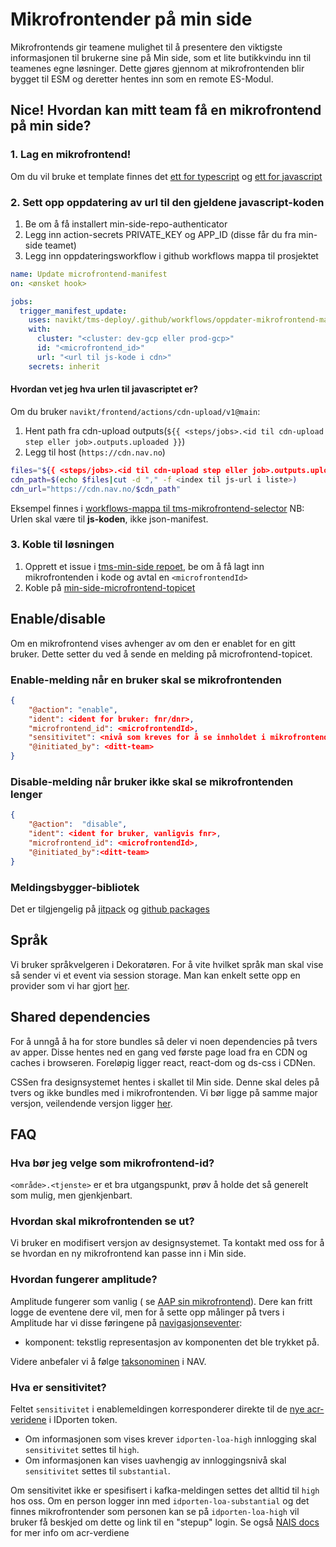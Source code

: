 # Mikrofrontender på min side

Mikrofrontends gir teamene mulighet til å presentere den viktigste informasjonen til brukerne sine på Min side, som et
lite butikkvindu inn til teamenes egne løsninger. Dette gjøres gjennom at mikrofrontenden blir bygget til ESM og
deretter hentes inn som en remote ES-Modul.

## Nice! Hvordan kan mitt team få en mikrofrontend på min side?

### 1. Lag en mikrofrontend!
   Om du vil bruke et template finnes det [ett for typescript](https://github.com/navikt/tms-mikrofrontend-template-vitets) og 
   [ett for javascript](https://github.com/navikt/tms-mikrofrontend-template-vitejs)

### 2. Sett opp oppdatering av url til den gjeldene javascript-koden
   1. Be om å få installert min-side-repo-authenticator
   2. Legg inn action-secrets PRIVATE_KEY og APP_ID (disse får du fra min-side teamet)
   3. Legg inn oppdateringsworkflow i github workflows mappa til prosjektet
```yaml
name: Update microfrontend-manifest
on: <ønsket hook>

jobs:
  trigger_manifest_update:
    uses: navikt/tms-deploy/.github/workflows/oppdater-mikrofrontend-manifest.yaml@main
    with:
      cluster: "<cluster: dev-gcp eller prod-gcp>"
      id: "<microfrontend_id>"
      url: "<url til js-kode i cdn>"
    secrets: inherit
 ```

#### Hvordan vet jeg hva urlen til javascriptet er?
Om du bruker `navikt/frontend/actions/cdn-upload/v1@main`:

1. Hent path fra cdn-upload outputs(`${{ <steps/jobs>.<id til cdn-upload step eller job>.outputs.uploaded }}`)
2. Legg til host (`https://cdn.nav.no`)
```bash
files="${{ <steps/jobs>.<id til cdn-upload step eller job>.outputs.uploaded }}"
cdn_path=$(echo $files|cut -d "," -f <index til js-url i liste>)
cdn_url="https://cdn.nav.no/$cdn_path"
```

Eksempel finnes i
[workflows-mappa til tms-mikrofrontend-selector](https://github.com/navikt/tms-mikrofrontend-selector/tree/main/.github/workflows/manifest-triggere)
NB: Urlen skal være til **js-koden**, ikke json-manifest.

### 3. Koble til løsningen
1. Opprett et issue i [tms-min-side repoet](https://github.com/navikt/tms-min-side), be om å få lagt inn
  mikrofrontenden i kode og avtal en `<microfrontendId>`
2. Koble på [min-side-microfrontend-topicet](https://github.com/navikt/min-side-microfrontend-topic-iac)



  ## Enable/disable 

  Om en mikrofrontend vises avhenger av om den er enablet for en gitt bruker. Dette setter du ved å sende en melding på
  microfrontend-topicet.

  ### Enable-melding når en bruker skal se mikrofrontenden
```json
{
    "@action": "enable",
    "ident": <ident for bruker: fnr/dnr>,
    "microfrontend_id": <microfrontendId>,
    "sensitivitet": <nivå som kreves for å se innholdet i mikrofrontenden, gyldige verdier: substantial og high>,
    "@initiated_by": <ditt-team>
}
```
 ### Disable-melding når bruker ikke skal se mikrofrontenden lenger

```json
{
    "@action":  "disable",
    "ident": <ident for bruker, vanligvis fnr>,
    "microfrontend_id": <microfrontendId>,
    "@initiated_by":<ditt-team>
}
```

### Meldingsbygger-bibliotek

Det er tilgjengelig på [jitpack](https://jitpack.io/#navikt/tms-mikrofrontend-selector)
og [github packages](https://github.com/navikt/tms-mikrofrontend-selector/packages/1875650)

## Språk

Vi bruker språkvelgeren i Dekoratøren. For å vite hvilket språk man skal vise så sender vi et event via session storage.
Man kan enkelt sette opp en provider som vi har
gjort [her](https://github.com/navikt/tms-utkast-mikrofrontend/blob/main/src/provider/LanguageProvider.tsx).

## Shared dependencies

For å unngå å ha for store bundles så deler vi noen dependencies på tvers av apper. Disse hentes ned en gang ved første
page load fra en CDN og caches i browseren. Foreløpig ligger react, react-dom og ds-css i CDNen.

CSSen fra designsystemet hentes i skallet til Min side. Denne skal deles på tvers og ikke bundles med i mikrofrontenden.
Vi bør ligge på samme major versjon, veilendende versjon
ligger [her](https://github.com/navikt/tms-min-side/blob/main/index.html).

## FAQ

### Hva bør jeg velge som mikrofrontend-id?

`<område>.<tjenste>` er et bra utgangspunkt, prøv å holde det så generelt som mulig, men gjenkjenbart.

### Hvordan skal mikrofrontenden se ut?

Vi bruker en modifisert versjon av designsystemet. Ta kontakt med oss for å se hvordan en ny mikrofrontend kan passe inn
i Min side.

### Hvordan fungerer amplitude?

Amplitude fungerer som vanlig (
se [AAP sin mikrofrontend](https://github.com/navikt/aap-min-side-microfrontend/blob/main/src/utils/amplitude.ts)).
Dere kan fritt logge de eventene dere vil, men for å sette opp målinger på tvers i Amplitude har vi disse føringene
på [navigasjonseventer](https://github.com/navikt/analytics-taxonomy/tree/main/events/navigere):

- komponent: tekstlig representasjon av komponenten det ble trykket på.

Videre anbefaler vi å følge [taksonominen](https://github.com/navikt/analytics-taxonomy) i NAV.

### Hva er sensitivitet?

Feltet `sensitivitet` i enablemeldingen korresponderer direkte til
de [nye acr-veridene](https://docs.digdir.no/docs/idporten/oidc/oidc_protocol_id_token#acr-values) i IDporten token.

* Om informasjonen som vises krever `idporten-loa-high` innlogging skal `sensitivitet` settes til `high`. 
* Om informasjonen kan vises uavhengig av innloggingsnivå skal `sensitivitet` settes til `substantial`.

Om sensitivitet ikke er spesifisert i kafka-meldingen settes det alltid til `high` hos oss.
Om en person logger inn med `idporten-loa-substantial` og det finnes mikrofrontender som personen kan se
på `idporten-loa-high` vil bruker få beskjed om dette og link til en "stepup"
login. Se også [NAIS docs](https://docs.nais.io/security/auth/idporten/#security-levels) for mer info om acr-verdiene


